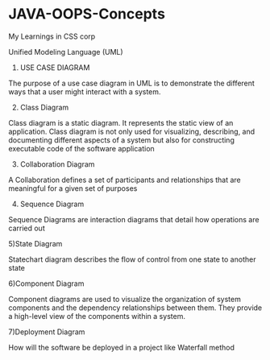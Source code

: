 # JAVA-OOPS-Concepts
My Learnings in CSS corp

Unified Modeling Language (UML)

1) USE CASE DIAGRAM

The purpose of a use case diagram in UML is to demonstrate the 
different ways that a user might interact with a system.


2) Class Diagram

Class diagram is a static diagram. It represents the static view of an application.
Class diagram is not only used for visualizing, describing, and documenting different 
aspects of a system but also for constructing executable code of the software application

3) Collaboration Diagram

A Collaboration defines a set of participants and relationships that are meaningful for
a given set of purposes

4) Sequence Diagram

Sequence Diagrams are interaction diagrams that detail how operations are carried out

5)State Diagram

Statechart diagram describes the flow of control from one state to another state

6)Component Diagram

Component diagrams are used to visualize the organization of system components
and the dependency relationships between them. They provide a high-level view 
of the components within a system.

7)Deployment Diagram

How will the software be deployed in a project 
like Waterfall method

